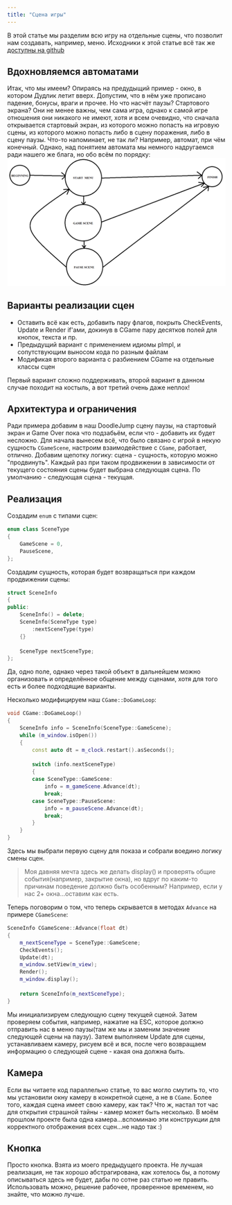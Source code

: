 ```yaml
---
title: "Сцена игры"
---
```


В этой статье мы разделим всю игру на отдельные сцены, что позволит нам создавать, например, меню.
Исходники к этой статье всё так же [доступны на github](https://github.com/eligantRU/sfml-sample-doodlejump/tree/master/DoodleJump_4)

## Вдохновляемся автоматами
Итак, что мы имеем? Опираясь на предудыщий пример - окно, в котором Дудлик летит вверх. Допустим, что в нём уже прописано падение, бонусы, враги и прочее. Но что насчёт паузы? Стартового экрана? Они не менее важны, чем сама игра, однако к самой игре отношения они никакого не имеют, хотя и всем очевидно, что сначала открывается стартовый экран, из которого можно попасть на игровую сцены, из которого можно попасть либо в сцену поражения, либо в сцену паузы.
Что-то напоминает, не так ли? Например, автомат, при чём конечный. Однако, над понятием автомата мы немного надругаемся ради нашего же блага, но обо всём по порядку:
![скриншот](img/scenes.png)

## Варианты реализации сцен
* Оставить всё как есть, добавить пару флагов, покрыть CheckEvents, Update и Render if'ами, докинув в CGame пару десятков полей для кнопок, текста и пр.
* Предыдущий вариант с применением идиомы pImpl, и сопутствующим выносом кода по разным файлам
* Модификая второго варианта с разбиением CGame на отдельные классы сцен

Первый вариант сложно поддерживать, второй вариант в данном случае походит на костыль, а вот третий очень даже неплох!

## Архитектура и ограничения
Ради примера добавим в наш DoodleJump сцену паузы, на стартовый экран и Game Over пока что подзабьём, если что - добавить их будет несложно.
Для начала вынесем всё, что было связано с игрой в некую сущность `CGameScene`, настроим взаимодействие с `CGame`, работает, отлично.
Добавим щепотку логику: сцена - сущность, которую можно "продвинуть". Каждый раз при таком продвижении в зависимости от текущего состояния сцены будет выбрана следующая сцена. По умолчанию - следующая сцена - текущая.

## Реализация
Создадим `enum` с типами сцен:
```cpp
enum class SceneType
{
	GameScene = 0,
	PauseScene,
};
```

Создадим сущность, которая будет возвращаться при каждом продвижении сцены:
```cpp
struct SceneInfo
{
public:
	SceneInfo() = delete;
	SceneInfo(SceneType type)
		:nextSceneType(type)
	{}

	SceneType nextSceneType;
};
```
Да, одно поле, однако через такой объект в дальнейшем можно организовать и определённое общение между сценами, хотя для того есть и более подходящие варианты.

Несколько модифицируем наш `CGame::DoGameLoop`:
```cpp
void CGame::DoGameLoop()
{
	SceneInfo info = SceneInfo(SceneType::GameScene);
	while (m_window.isOpen())
	{
		const auto dt = m_clock.restart().asSeconds();

		switch (info.nextSceneType)
		{
		case SceneType::GameScene:
			info = m_gameScene.Advance(dt);
			break;
		case SceneType::PauseScene:
			info = m_pauseScene.Advance(dt);
			break;
		}
	}
}
```
Здесь мы выбрали первую сцену для показа и собрали воедино логику смены сцен.
> Моя давняя мечта здесь же делать display() и проверять общие события(например, закрытие окна), но вдруг по каким-то причинам поведение должно быть особенным? Например, если у нас 2+ окна...оставим как есть.

Теперь поговорим о том, что теперь скрывается в методах `Advance` на примере `CGameScene`:
```cpp
SceneInfo CGameScene::Advance(float dt)
{
	m_nextSceneType = SceneType::GameScene;
	CheckEvents();
	Update(dt);
	m_window.setView(m_view);
	Render();
	m_window.display();

	return SceneInfo(m_nextSceneType);
}
```
Мы инициализируем следующую сцену текущей сценой. Затем проверяем события, например, нажатие на ESC, которое должно отправить нас в меню паузы(там же мы и заменим значение следующей сцены на паузу).
Затем выполняем Update для сцены, устанавливаем камеру, рисуем всё и вся, после чего возвращаем информацию о следующей сцене - какая она должна быть.

## Камера
Если вы читаете код параллельно статье, то вас могло смутить то, что мы установили окну камеру в конкретной сцене, а не в `CGame`. Более того, каждая сцена имеет свою камеру, как так? Что ж, настал тот час для открытия страшной тайны - камер может быть несколько. В моём прошлом проекте была одна камера...вспоминаю эти конструкции для корректного отображения всех сцен...не надо так :)

## Кнопка
Просто кнопка. Взята из моего предыдущего проекта. Не лучшая реализация, не так хорошо абстрагирована, как хотелось бы, а потому описываться здесь не будет, дабы по сотне раз статью не править. Использовать можно, решение рабочее, проверенное временем, но знайте, что можно лучше.
